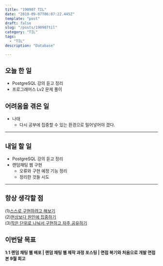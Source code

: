 ```yaml
---
title: "190907 TIL"
date: "2019-09-07T06:07:22.445Z"
template: "post"
draft: false
slug: "/posts/190907til"
category: "TIL"
tags:
  - "TIL"
description: "Database"

---
```


## 오늘 한 일

- PostgreSQL 강의 듣고 정리
- 프로그래머스 Lv2 문제 풀이

## 어려움을 겪은 일

- 나태
  - 다시 공부에 집중할 수 있는 환경으로 밀어넣어야 겠다.

---

## 내일 할 일

- PostgreSQL 강의 듣고 정리
- 랜덤채팅 웹 구현
  - 오류와 구현 예정 기능 정리
  - 정리한 것들 시도

------



## 항상 생각할 점

(1)<u>스스로 구현하려고 해보기</u> <br>(2)<u>현상보다 원인에 집중하기</u> <br>(3)<u>작은 단위로 나눠서 구현하고 자주 공유하기</u>



## 이번달 목표

**1:1 랜덤 채팅 웹 배포 | 랜덤 채팅 웹 제작 과정 포스팅 | 면접 복기와 처음으로 개발 면접 본 9월 회고**

